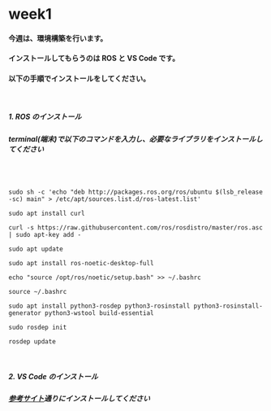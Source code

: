 # week1

#### 今週は、環境構築を行います。

#### インストールしてもらうのは ROS と VS Code です。

#### 以下の手順でインストールをしてください。

<br>

##### 1. ROS のインストール
##### terminal(端末)で以下のコマンドを入力し、必要なライブラリをインストールしてください

<br>

```

sudo sh -c 'echo "deb http://packages.ros.org/ros/ubuntu $(lsb_release -sc) main" > /etc/apt/sources.list.d/ros-latest.list'

sudo apt install curl

curl -s https://raw.githubusercontent.com/ros/rosdistro/master/ros.asc | sudo apt-key add -

sudo apt update

sudo apt install ros-noetic-desktop-full

echo "source /opt/ros/noetic/setup.bash" >> ~/.bashrc

source ~/.bashrc

sudo apt install python3-rosdep python3-rosinstall python3-rosinstall-generator python3-wstool build-essential

sudo rosdep init

rosdep update

```

<br>

##### 2. VS Code のインストール
##### [参考サイト](https://mebee.info/2020/03/18/post-7546/?msclkid=63cbc7f7b6aa11ec8066633e25ee0314)通りにインストールしてください

